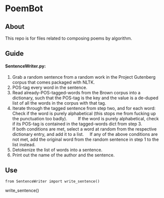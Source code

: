 # PoemBot

## About
This repo is for files related to composing poems by algorithm.

## Guide
#### SentenceWriter.py:
1) Grab a random sentence from a random work in the Project Gutenberg corpus that comes packaged with NLTK. 
2) POS-tag every word in the sentence.
3) Read already-POS-tagged-words from the Brown corpus into a dictionary, such that the POS-tag is the key and the value is a de-duped list of all the words in the corpus with that tag.
4) Iterate through the tagged sentence from step two, and for each word:    Check if the word is purely alphabetical (this stops me from fucking up the punctuation too badly).         If the word is purely alphabetical, check if its POS-tag is contained in the tagged-words dict from step 3.             If both conditions are met, select a word at random from the respective dictionary entry, and add it to a list.     If any of the above conditions are not met, add the original word from the random sentence in step 1 to the list instead.
5) Detokenize the list of words into a sentence. 
6) Print out the name of the author and the sentence.

## Use

`from SentenceWriter import write_sentence()`

write_sentence()
